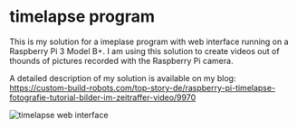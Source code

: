 # timelapse program
This is my solution for a imeplase program with web interface running on a Raspberry Pi 3 Model B+. I am using this solution to create videos out of thounds of pictures recorded with the Raspberry Pi camera.

A detailed description of my solution is available on my blog: https://custom-build-robots.com/top-story-de/raspberry-pi-timelapse-fotografie-tutorial-bilder-im-zeitraffer-video/9970


![timelapse web interface](https://custom-build-robots.com/wp-content/uploads/2018/03/Raspberry_Pi_Zeitraffer_control_center_v_1_1-241x300.jpg)
